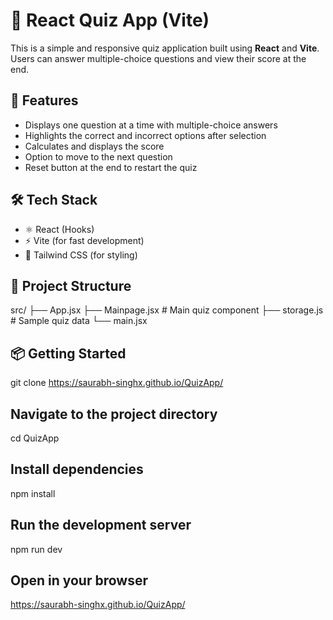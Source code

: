 # 🧠 React Quiz App (Vite)

This is a simple and responsive quiz application built using **React** and **Vite**. Users can answer multiple-choice questions and view their score at the end.

## 🚀 Features

- Displays one question at a time with multiple-choice answers  
- Highlights the correct and incorrect options after selection  
- Calculates and displays the score  
- Option to move to the next question  
- Reset button at the end to restart the quiz

## 🛠️ Tech Stack

- ⚛️ React (Hooks)
- ⚡ Vite (for fast development)
- 💨 Tailwind CSS (for styling)

## 📁 Project Structure
  src/
├── App.jsx
├── Mainpage.jsx # Main quiz component
├── storage.js # Sample quiz data
└── main.jsx


## 📦 Getting Started

git clone https://saurabh-singhx.github.io/QuizApp/

## Navigate to the project directory

cd QuizApp

## Install dependencies

npm install

## Run the development server

npm run dev

## Open in your browser

https://saurabh-singhx.github.io/QuizApp/


